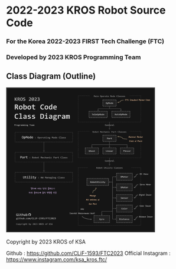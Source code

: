 # 2022-2023 KROS Robot Source Code

### For the Korea 2022-2023 FIRST Tech Challenge (FTC)
### Developed by 2023 KROS Programming Team

## Class Diagram (Outline)
<img src="[Public] Class Diagram - Outline (Dark).png" width="80%" height="80%" title="Class"/>

Copyright by 2023 KROS of KSA

Github : https://github.com/CLiF-1593/FTC2023
Official Instagram : https://www.instagram.com/ksa_kros.ftc/